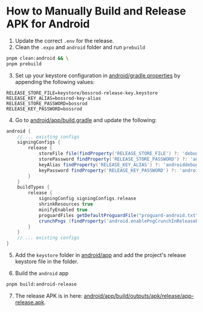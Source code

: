 # How to Manually Build and Release APK for Android

1. Update the correct `.env` for the release.
2. Clean the `.expo` and `android` folder and run `prebuild`

```bash
pnpm clean:android && \
pnpm prebuild
```

3. Set up your keystore configuration in [android/gradle.properties](android/gradle.properties) by appending the following values:

```properties
RELEASE_STORE_FILE=keystore/bossrod-release-key.keystore
RELEASE_KEY_ALIAS=bossrod-key-alias
RELEASE_STORE_PASSWORD=bossrod
RELEASE_KEY_PASSWORD=bossrod
```

4. Go to [android/app/build.gradle](android/app/build.gradle) and update the following:
  
```gradle
android {
    // ... existing configs
    signingConfigs {
        release {
            storeFile file(findProperty('RELEASE_STORE_FILE') ?: 'debug.keystore')
            storePassword findProperty('RELEASE_STORE_PASSWORD') ?: 'android'
            keyAlias findProperty('RELEASE_KEY_ALIAS') ?: 'androiddebugkey'
            keyPassword findProperty('RELEASE_KEY_PASSWORD') ?: 'android'
        }
    }
    buildTypes {
        release {
            signingConfig signingConfigs.release
            shrinkResources true
            minifyEnabled true
            proguardFiles getDefaultProguardFile("proguard-android.txt"), "proguard-rules.pro"
            crunchPngs (findProperty('android.enablePngCrunchInReleaseBuilds')?.toBoolean() ?: true)
        }
    }
    // ... existing configs
}
```

5. Add the `keystore` folder in [android/app](android/app) and add the project's release keystore file in the folder.

6. Build the `android` app

```bash
pnpm build:android-release
```

7. The release APK is in here: [android/app/build/outputs/apk/release/app-release.apk](android/app/build/outputs/apk/release/app-release.apk).